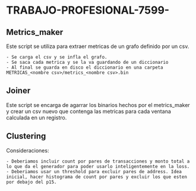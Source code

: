# TRABAJO-PROFESIONAL-7599-

## Metrics_maker

Este script se utiliza para extraer metricas de un grafo definido por un csv.

    - Se carga el csv y se infla el grafo.
    - Se saca cada metrica y se la va guardando de un diccionario 
    - Al final se guarda en disco el diccionario en una carpeta METRICAS_<nombre csv>/metrics_<nombre csv>.bin

## Joiner 

Este script se encarga de agarrar los binarios hechos por el metrics_maker y crear un csv nuevo que contenga las metricas para cada ventana calculada en un registro.


## Clustering

Consideraciones:
    
    - Deberiamos incluir count por pares de transacciones y monto total a lo que da el generador para poder usarlo inteligentemente en la loss.
    - Deberiamos usar un threshold para excluir pares de address. Idea inicial, hacer histograma de count por pares y excluir los que esten por debajo del p15.